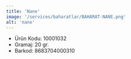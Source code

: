 ```yaml
---
title: 'Nane'
image: '/services/baharatlar/BAHARAT-NANE.png'
alt: 'nane'
---
```


* Ürün Kodu: 10001032 
* Gramaj: 20 gr. 
* Barkod: 8683704000310